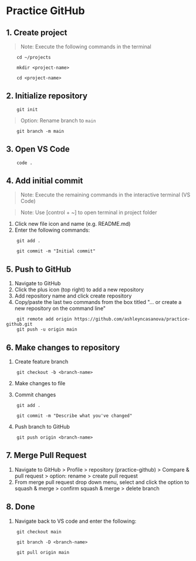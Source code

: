 # Practice GitHub


## 1. Create project

>Note: Execute the following commands in the terminal

```
    cd ~/projects

    mkdir <project-name>

    cd <project-name>
```

## 2. Initialize repository

```
    git init
```

> Option: Rename branch to `main`

```
    git branch -m main
```

## 3. Open VS Code

```
    code .
```

## 4. Add initial commit

>Note: Execute the remaining commands in the interactive terminal (VS Code)

>Note: Use [control + ~] to open terminal in project folder

1. Click new file icon and name (e.g. README.md)
1. Enter the following commands: 

```
    git add .

    git commit -m "Initial commit"
```

## 5. Push to GitHub

1. Navigate to GitHub
1. Click the plus icon (top right) to add a new repository
1. Add repository name and click create repository
1. Copy/paste the last two commands from the box titled "... or create a new repository on the command line"

```
    git remote add origin https://github.com/ashleyncasanova/practice-github.git
    git push -u origin main
```

## 6. Make changes to repository

1. Create feature branch

```
    git checkout -b <branch-name>
```

2. Make changes to file

3. Commit changes

```
    git add .

    git commit -m "Describe what you've changed"
```

4. Push branch to GitHub

```
    git push origin <branch-name>
```

## 7. Merge Pull Request

1. Navigate to GitHub > Profile > repository (practice-github) > Compare & pull request > option: rename > create pull request
1. From merge pull request drop down menu, select and click the option to squash & merge > confirm squash & merge > delete branch

## 8. Done

1. Navigate back to VS code and enter the following:

```
    git checkout main

    git branch -D <branch-name>

    git pull origin main
```